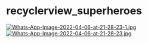 # recyclerview_superheroes
[![Whats-App-Image-2022-04-06-at-21-28-23-1.jpg](https://i.postimg.cc/VLwdr9HF/Whats-App-Image-2022-04-06-at-21-28-23-1.jpg)](https://postimg.cc/JtT1SX8y)   [![Whats-App-Image-2022-04-06-at-21-28-23.jpg](https://i.postimg.cc/Gt7VCxB1/Whats-App-Image-2022-04-06-at-21-28-23.jpg)](https://postimg.cc/dZC4RdmW)
